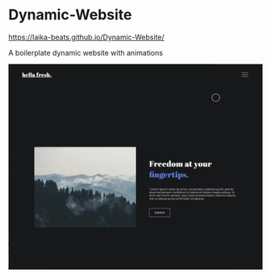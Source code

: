 # Dynamic-Website
https://laika-beats.github.io/Dynamic-Website/


A boilerplate dynamic website with animations

![](assets/ModernWebsite.png)
